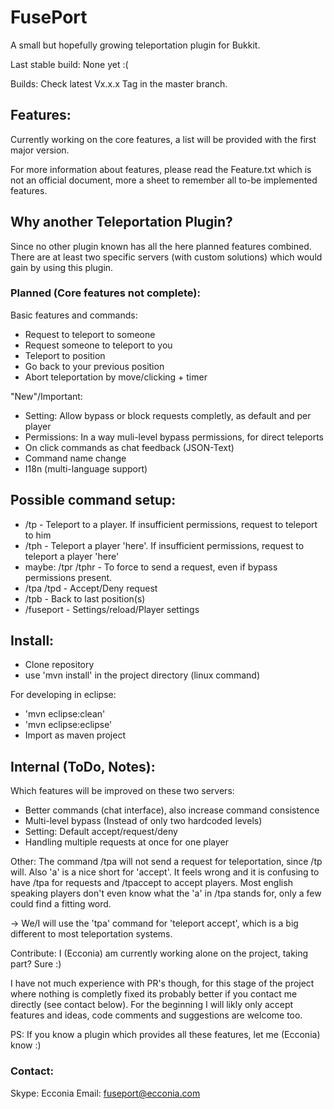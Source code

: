 # FusePort
A small but hopefully growing teleportation plugin for Bukkit.

Last stable build: None yet :(

Builds: Check latest Vx.x.x Tag in the master branch.

## Features:
Currently working on the core features, a list will be provided with the first major version.

For more information about features, please read the Feature.txt which is not an official document, more a sheet to remember all to-be implemented features.

## Why another Teleportation Plugin?
Since no other plugin known has all the here planned features combined.
There are at least two specific servers (with custom solutions) which would gain by using this plugin.

### Planned (Core features not complete):
Basic features and commands:
- Request to teleport to someone
- Request someone to teleport to you
- Teleport to position
- Go back to your previous position
- Abort teleportation by move/clicking + timer

"New"/Important:
- Setting: Allow bypass or block requests completly, as default and per player
- Permissions: In a way muli-level bypass permissions, for direct teleports
- On click commands as chat feedback (JSON-Text)
- Command name change
- I18n (multi-language support)

## Possible command setup:
- /tp - Teleport to a player. If insufficient permissions, request to teleport to him
- /tph - Teleport a player 'here'. If insufficient permissions, request to teleport a player 'here'
- maybe: /tpr /tphr - To force to send a request, even if bypass permissions present.
- /tpa /tpd - Accept/Deny request
- /tpb - Back to last position(s)
- /fuseport - Settings/reload/Player settings

## Install:
- Clone repository
- use 'mvn install' in the project directory (linux command)

For developing in eclipse:
- 'mvn eclipse:clean'
- 'mvn eclipse:eclipse'
- Import as maven project

## Internal (ToDo, Notes):

Which features will be improved on these two servers:
- Better commands (chat interface), also increase command consistence
- Multi-level bypass (Instead of only two hardcoded levels)
- Setting: Default accept/request/deny
- Handling multiple requests at once for one player

Other:
The command /tpa will not send a request for teleportation, since /tp will. Also 'a' is a nice short for 'accept'. It feels wrong and it is confusing to have /tpa for requests and /tpaccept to accept players. Most english speaking players don't even know what the 'a' in /tpa stands for, only a few could find a fitting word.

-> We/I will use the 'tpa' command for 'teleport accept', which is a big different to most teleportation systems.

Contribute:
I (Ecconia) am currently working alone on the project, taking part? Sure :)

I have not much experience with PR's though, for this stage of the project where nothing is completly fixed its probably better if you contact me directly (see contact below). For the beginning I will likly only accept features and ideas, code comments and suggestions are welcome too.

PS: If you know a plugin which provides all these features, let me (Ecconia) know :)

### Contact:
Skype: Ecconia
Email: fuseport@ecconia.com